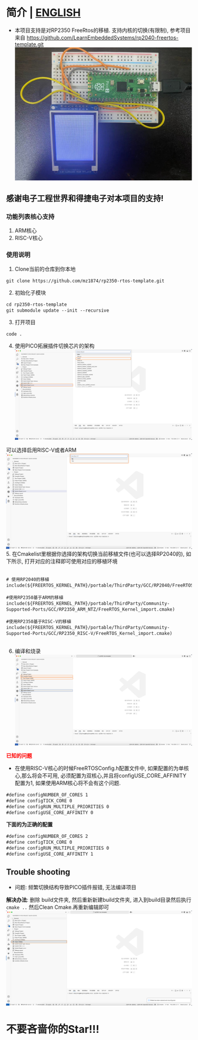 # 简介 | [ENGLISH](README_EN.md)

* 本项目支持是对RP2350 FreeRtos的移植. 支持内核的切换(有限制), 参考项目来自 https://github.com/LearnEmbeddedSystems/rp2040-freertos-template.git
![pico.jpg](assets/pico.jpg)

## 感谢电子工程世界和得捷电子对本项目的支持!

### 功能列表核心支持
1. ARM核心
2. RISC-V核心

### 使用说明
1. Clone当前的仓库到你本地
```
git clone https://github.com/mz1874/rp2350-rtos-template.git
```

2. 初始化子模块
```
cd rp2350-rtos-template
git submodule update --init --recursive
```

3. 打开项目
```
code .
```

4. 使用PICO拓展插件切换芯片的架构
![switch_board.png](assets/switch_board.png)

可以选择启用RISC-V或者ARM
![switch_architecture.png](assets/switch_architecture.png)
5. 在Cmakelist里根据你选择的架构切换当前移植文件(也可以选择RP2040的), 如下所示, 打开对应的注释即可使用对应的移植环境
```

# 使用RP2040的移植
include(${FREERTOS_KERNEL_PATH}/portable/ThirdParty/GCC/RP2040/FreeRTOS_Kernel_import.cmake)

#使用RP2350基于ARM的移植
include(${FREERTOS_KERNEL_PATH}/portable/ThirdParty/Community-Supported-Ports/GCC/RP2350_ARM_NTZ/FreeRTOS_Kernel_import.cmake)

#使用RP2350基于RISC-V的移植
include(${FREERTOS_KERNEL_PATH}/portable/ThirdParty/Community-Supported-Ports/GCC/RP2350_RISC-V/FreeRTOS_Kernel_import.cmake)


```
6. 编译和烧录
![download.png](assets/download.png)


**<span style="color:red">已知的问题</span>**
- 在使用RISC-V核心的时候FreeRTOSConfig.h配置文件中, 如果配置的为单核心,那么将会不可用, 必须配置为双核心,并且将configUSE_CORE_AFFINITY 配置为1, 如果使用ARM核心将不会有这个问题.
```
#define configNUMBER_OF_CORES 1
#define configTICK_CORE 0
#define configRUN_MULTIPLE_PRIORITIES 0
#define configUSE_CORE_AFFINITY 0  
```

**下面的为正确的配置**
```
#define configNUMBER_OF_CORES 2
#define configTICK_CORE 0
#define configRUN_MULTIPLE_PRIORITIES 0
#define configUSE_CORE_AFFINITY 1 
```


## Trouble shooting 

- 问题: 频繁切换结构导致PICO插件报错, 无法编译项目

**解决办法**: 删除 build文件夹, 然后重新新建build文件夹, 进入到build目录然后执行`cmake ..` 然后Clean Cmake.再重新编辑即可
![img.png](assets/img.png)

# 不要吝啬你的Star!!!
